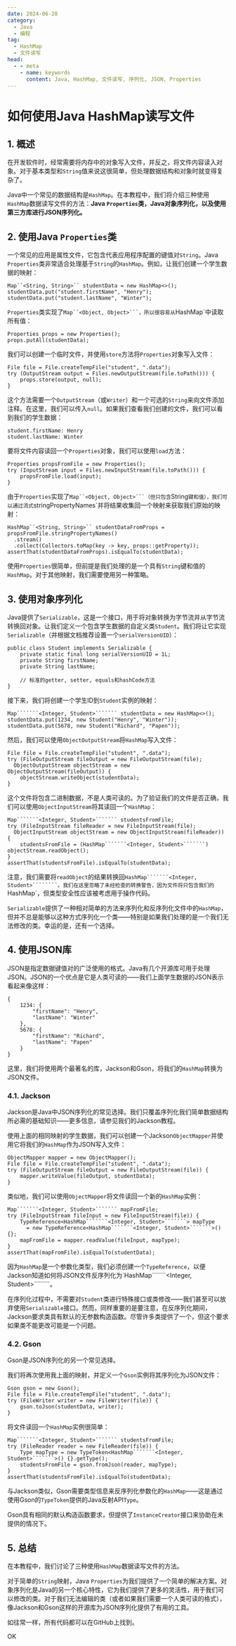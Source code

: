 ```yaml
---
date: 2024-06-28
category:
  - Java
  - 编程
tag:
  - HashMap
  - 文件读写
head:
  - - meta
    - name: keywords
      content: Java, HashMap, 文件读写, 序列化, JSON, Properties
---
```


# 如何使用Java HashMap读写文件

## 1. 概述

在开发软件时，经常需要将内存中的对象写入文件，并反之，将文件内容读入对象。对于基本类型和`String`值来说这很简单，但处理数据结构和对象时就变得复杂了。

Java中一个常见的数据结构是`HashMap`。在本教程中，我们将介绍三种使用`HashMap`数据读写文件的方法：**Java `Properties`类，Java对象序列化，以及使用第三方库进行JSON序列化。**

## 2. 使用Java `Properties`类

一个常见的应用是属性文件，它包含代表应用程序配置的键值对`String`。Java `Properties`类非常适合处理基于`String`的`HashMap`。例如，让我们创建一个学生数据的映射：

```
Map``<String, String>`` studentData = new HashMap<>();
studentData.put("student.firstName", "Henry");
studentData.put("student.lastName", "Winter");
```

`Properties`类实现了`Map``<Object, Object>```，所以很容易从`HashMap`中读取所有值：

```
Properties props = new Properties();
props.putAll(studentData);
```

我们可以创建一个临时文件，并使用`store`方法将`Properties`对象写入文件：

```
File file = File.createTempFile("student", ".data");
try (OutputStream output = Files.newOutputStream(file.toPath())) {
    props.store(output, null);
}
```

这个方法需要一个`OutputStream`（或`Writer`）和一个可选的`String`来向文件添加注释。在这里，我们可以传入`null`。如果我们查看我们创建的文件，我们可以看到我们的学生数据：

```
student.firstName: Henry
student.lastName: Winter
```

要将文件内容读回一个`Properties`对象，我们可以使用`load`方法：

```
Properties propsFromFile = new Properties();
try (InputStream input = Files.newInputStream(file.toPath())) {
    propsFromFile.load(input);
}
```

由于`Properties`实现了`Map``<Object, Object>```（但只包含`String`键和值），我们可以通过流式`stringPropertyNames`并将结果收集回一个映射来获取我们原始的映射：

```
HashMap``<String, String>`` studentDataFromProps = propsFromFile.stringPropertyNames()
  .stream()
  .collect(Collectors.toMap(key -> key, props::getProperty));
assertThat(studentDataFromProps).isEqualTo(studentData);
```

使用`Properties`很简单，但前提是我们处理的是一个具有`String`键和值的`HashMap`。对于其他映射，我们需要使用另一种策略。

## 3. 使用对象序列化

Java提供了`Serializable`，这是一个接口，用于将对象转换为字节流并从字节流转换回对象。让我们定义一个包含学生数据的自定义类`Student`。我们将让它实现`Serializable`（并根据文档推荐设置一个`serialVersionUID`）：

```
public class Student implements Serializable {
    private static final long serialVersionUID = 1L;
    private String firstName;
    private String lastName;

    // 标准的getter, setter, equals和hashCode方法
}
```

接下来，我们将创建一个学生ID到`Student`实例的映射：

```
Map```````<Integer, Student>``````` studentData = new HashMap<>();
studentData.put(1234, new Student("Henry", "Winter"));
studentData.put(5678, new Student("Richard", "Papen"));
```

然后，我们可以使用`ObjectOutputStream`将`HashMap`写入文件：

```
File file = File.createTempFile("student", ".data");
try (FileOutputStream fileOutput = new FileOutputStream(file);
  ObjectOutputStream objectStream = new ObjectOutputStream(fileOutput)) {
    objectStream.writeObject(studentData);
}
```

这个文件将包含二进制数据，不是人类可读的。为了验证我们的文件是否正确，我们可以使用`ObjectInputStream`将其读回一个`HashMap`：

```
Map```````<Integer, Student>``````` studentsFromFile;
try (FileInputStream fileReader = new FileInputStream(file);
  ObjectInputStream objectStream = new ObjectInputStream(fileReader)) {
    studentsFromFile = (HashMap```````<Integer, Student>```````) objectStream.readObject();
}
assertThat(studentsFromFile).isEqualTo(studentData);
```

注意，我们需要将`readObject`的结果转换回`HashMap```````<Integer, Student>````````。我们在这里忽略了未经检查的转换警告，因为文件将只包含我们的`HashMap`，但类型安全性应该被考虑用于操作代码。

`Serializable`提供了一种相对简单的方法来序列化和反序列化文件中的`HashMap`，但并不总是能够以这种方式序列化一个类——特别是如果我们处理的是一个我们无法修改的类。幸运的是，还有一个选择。

## 4. 使用JSON库

JSON是指定数据键值对的广泛使用的格式。Java有几个开源库可用于处理JSON。JSON的一个优点是它是人类可读的——我们上面学生数据的JSON表示看起来像这样：

```
{
    1234: {
        "firstName": "Henry",
        "lastName": "Winter"
    },
    5678: {
        "firstName": "Richard",
        "lastName": "Papen"
    }
}
```

这里，我们将使用两个最著名的库，Jackson和Gson，将我们的`HashMap`转换为JSON文件。

### 4.1. Jackson

Jackson是Java中JSON序列化的常见选择。我们只覆盖序列化我们简单数据结构所必需的基础知识——更多信息，请参见我们的Jackson教程。

使用上面的相同映射的学生数据，我们可以创建一个Jackson`ObjectMapper`并使用它将我们的`HashMap`作为JSON写入文件：

```
ObjectMapper mapper = new ObjectMapper();
File file = File.createTempFile("student", ".data");
try (FileOutputStream fileOutput = new FileOutputStream(file)) {
    mapper.writeValue(fileOutput, studentData);
}
```

类似地，我们可以使用`ObjectMapper`将文件读回一个新的`HashMap`实例：

```
Map```````<Integer, Student>``````` mapFromFile;
try (FileInputStream fileInput = new FileInputStream(file)) {
    TypeReference<HashMap```````<Integer, Student>```````> mapType
      = new TypeReference<HashMap```````<Integer, Student>```````>() {};
    mapFromFile = mapper.readValue(fileInput, mapType);
}
assertThat(mapFromFile).isEqualTo(studentData);
```

因为`HashMap`是一个参数化类型，我们必须创建一个`TypeReference`，以便Jackson知道如何将JSON文件反序列化为`HashMap```````<Integer, Student>````````。

在序列化过程中，不需要对`Student`类进行特殊接口或类修改——我们甚至可以放弃使用`Serializable`接口。然而，同样重要的是要注意，在反序列化期间，Jackson要求类具有默认的无参数构造函数。尽管许多类提供了一个，但这个要求如果类不能更改可能是一个问题。

### 4.2. Gson

Gson是JSON序列化的另一个常见选择。

我们将再次使用我上面的映射，并定义一个`Gson`实例将其序列化为JSON文件：

```
Gson gson = new Gson();
File file = File.createTempFile("student", ".data");
try (FileWriter writer = new FileWriter(file)) {
    gson.toJson(studentData, writer);
}
```

将文件读回一个`HashMap`实例很简单：

```
Map```````<Integer, Student>``````` studentsFromFile;
try (FileReader reader = new FileReader(file)) {
    Type mapType = new TypeToken<HashMap```````<Integer, Student>```````>() {}.getType();
    studentsFromFile = gson.fromJson(reader, mapType);
}
assertThat(studentsFromFile).isEqualTo(studentData);
```

与Jackson类似，Gson需要类型信息来反序列化参数化的`HashMap`——这是通过使用Gson的`TypeToken`提供的Java反射API`Type`。

Gson具有相同的默认构造函数要求，但提供了`InstanceCreator`接口来协助在未提供的情况下。

## 5. 总结

在本教程中，我们讨论了三种使用`HashMap`数据读写文件的方法。

对于简单的`String`映射，Java `Properties`为我们提供了一个简单的解决方案。对象序列化是Java的另一个核心特性，它为我们提供了更多的灵活性，用于我们可以修改的类。对于我们无法编辑的类（或者如果我们需要一个人类可读的格式），像Jackson和Gson这样的开源库为JSON序列化提供了有用的工具。

如往常一样，所有代码都可以在GitHub上找到。

OK
